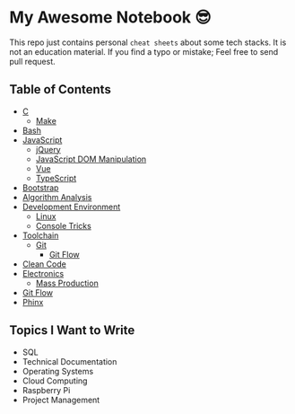 # My Awesome Notebook 😎

This repo just contains personal `cheat sheets` about some tech stacks. It is not an education material. If you find a typo or mistake; Feel free to send pull request.

## Table of Contents

- [C](https://github.com/ridvanaltun/my-awesome-notebook/tree/master/C)
  - [Make](https://github.com/ridvanaltun/my-awesome-notebook/tree/master/C/Make)
- [Bash](https://github.com/ridvanaltun/my-awesome-notebook/tree/master/Bash)
- [JavaScript](https://github.com/ridvanaltun/my-awesome-notebook/tree/master/JavaScript)
    - [jQuery](https://github.com/ridvanaltun/my-awesome-notebook/tree/master/JavaScript/jQuery)
    - [JavaScript DOM Manipulation](https://github.com/ridvanaltun/my-awesome-notebook/tree/master/JavaScript/JavaScript%20DOM%20Manipulation)
    - [Vue](https://github.com/ridvanaltun/my-awesome-notebook/tree/master/JavaScript/Vue)
    - [TypeScript](https://github.com/ridvanaltun/my-awesome-notebook/tree/master/JavaScript/TypeScript)
- [Bootstrap](https://github.com/ridvanaltun/my-awesome-notebook/tree/master/Bootstrap)
- [Algorithm Analysis](https://github.com/ridvanaltun/my-awesome-notebook/tree/master/Algorithm%20Analysis)
- [Development Environment](https://github.com/ridvanaltun/my-awesome-notebook/tree/master/Development%Environment)
    - [Linux](https://github.com/ridvanaltun/my-awesome-notebook/tree/master/Development%Environment/Linux)
    - [Console Tricks](https://github.com/ridvanaltun/my-awesome-notebook/tree/master/Development%Environment/Console%20Tricks)
- [Toolchain](https://github.com/ridvanaltun/my-awesome-notebook/tree/master/Toolchain)
    - [Git](https://github.com/ridvanaltun/my-awesome-notebook/tree/master/Toolchain/Git)
        - [Git Flow](https://github.com/ridvanaltun/my-awesome-notebook/tree/master/Toolchain/Git/Git%20Flow)
- [Clean Code](https://github.com/ridvanaltun/my-awesome-notebook/tree/master/Clean%20Code)
- [Electronics](https://github.com/ridvanaltun/my-awesome-notebook/tree/master/Electronics)
  - [Mass Production](https://github.com/ridvanaltun/my-awesome-notebook/tree/master/Electronics/Mass%20Production)
- [Git Flow](https://github.com/ridvanaltun/my-awesome-notebook/tree/master/Git%20Flow)
- [Phinx](https://github.com/ridvanaltun/my-awesome-notebook/tree/master/Phinx)

## Topics I Want to Write

- SQL
- Technical Documentation
- Operating Systems
- Cloud Computing
- Raspberry Pi
- Project Management